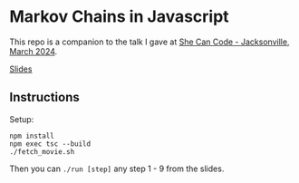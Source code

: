 # Markov Chains in Javascript

This repo is a companion to the talk I gave at [She Can Code - Jacksonville, March 2024](https://www.meetup.com/she-can-code-it-jacksonville/events/299681908/).

[Slides](https://docs.google.com/presentation/d/1Q3ZXOuKogD_tdMLhNo4n3kgxsSkfrxPkIrmLMXDxnds/edit#slide=id.g26c85b11fc1_1_327)

## Instructions

Setup:
```shell
npm install
npm exec tsc --build
./fetch_movie.sh
```

Then you can `./run [step]` any step 1 - 9 from the slides.
